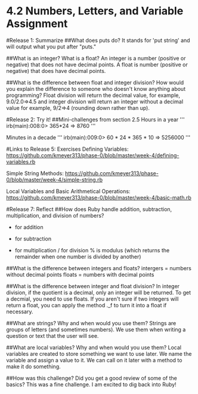 # 4.2 Numbers, Letters, and Variable Assignment

#Release 1: Summarize
##What does puts do?
It stands for 'put string' and will output what you put after "puts."

##What is an integer? What is a float?
An integer is a number (positive or negative) that does not have decimal points. A float is number (positive or negative) that does have decimal points.

##What is the difference between float and integer division? How would you explain the difference to someone who doesn't know anything about programming?
Float division will return the decimal value, for example, 9.0/2.0=>4.5 and integer division will return an integer without a decimal value for example, 9/2=>4 (rounding down rather than up).

#Release 2: Try it!
##Mini-challenges from section 2.5
Hours in a year
'''
irb(main):008:0> 365*24
=> 8760
'''

Minutes in a decade
'''
irb(main):009:0> 60 * 24 * 365 * 10
=> 5256000
'''


#Links to Release 5: Exercises
Defining Variables: https://github.com/kmeyer313/phase-0/blob/master/week-4/defining-variables.rb

Simple String Methods: https://github.com/kmeyer313/phase-0/blob/master/week-4/simple-string.rb

Local Variables and Basic Arithmetical Operations: https://github.com/kmeyer313/phase-0/blob/master/week-4/basic-math.rb

#Release 7: Reflect
##How does Ruby handle addition, subtraction, multiplication, and division of numbers?
+ for addition
- for subtraction
* for multiplication
/ for division
% is modulus (which returns the remainder when one number is divided by another)

##What is the difference between integers and floats?
intergers = numbers without decimal points
floats = numbers with decimal points

##What is the difference between integer and float division?
In integer division, if the quotient is a decimal, only an integer will be returned. To get a decmial, you need to use floats. If you aren't sure if two integers will return a float, you can apply the method ._f to turn it into a float if necessary.

##What are strings? Why and when would you use them?
Strings are groups of letters (and sometimes numbers). We use them when writing a question or text that the user will see.

##What are local variables? Why and when would you use them?
Local variables are created to store something we want to use later. We name the variable and assign a value to it. We can call on it later with a method to make it do something.

##How was this challenge? Did you get a good review of some of the basics?
This was a fine challenge. I am excited to dig back into Ruby!
